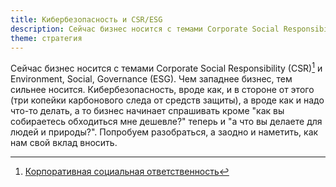 ```yaml
---
title: Кибербезопасность и CSR/ESG
description: Сейчас бизнес носится с темами Corporate Social Responsibility (CSR) и Environment, Social, Governance (ESG). Чем западнее бизнес, тем сильнее носится. Кибербезопасность, вроде как, и в стороне от этого (три копейки карбонового следа от средств защиты), а вроде как и надо что-то делать, а то бизнес начинает спрашивать кроме "как вы собираетесь обходиться мне дешевле?" теперь и "а что вы делаете для людей и природы?". Попробуем разобраться, а заодно и наметить, как нам свой вклад вносить.
theme: стратегия
---
```


Сейчас бизнес носится с темами Corporate Social Responsibility (CSR)[^1] и Environment, Social, Governance (ESG). Чем западнее бизнес, тем сильнее носится. Кибербезопасность, вроде как, и в стороне от этого (три копейки карбонового следа от средств защиты), а вроде как и надо что-то делать, а то бизнес начинает спрашивать кроме "как вы собираетесь обходиться мне дешевле?" теперь и "а что вы делаете для людей и природы?". Попробуем разобраться, а заодно и наметить, как нам свой вклад вносить.

[^1]: [Корпоративная социальная ответственность](https://ru.wikipedia.org/wiki/Корпоративная_социальная_ответственность)
